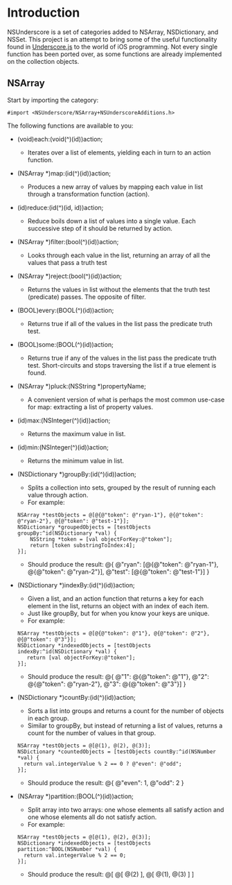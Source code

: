 # Introduction
NSUnderscore is a set of categories added to NSArray, NSDictionary, and NSSet. This project is an attempt to bring some of the useful functionality found in [Underscore.js](http://underscorejs.org/) to the world of iOS programming. Not every single function has been ported over, as some functions are already implemented on the collection objects.

## NSArray

Start by importing the category:

`#import <NSUnderscore/NSArray+NSUnderscoreAdditions.h>`

The following functions are available to you:

* (void)each:(void(^)(id))action;
  * Iterates over a list of elements, yielding each in turn to an action function.

* (NSArray *)map:(id(^)(id))action;
  * Produces a new array of values by mapping each value in list through a transformation function (action).

* (id)reduce:(id(^)(id, id))action;
  * Reduce boils down a list of values into a single value. Each successive step of it should be returned by action.

* (NSArray *)filter:(bool(^)(id))action;
  * Looks through each value in the list, returning an array of all the values that pass a truth test

* (NSArray *)reject:(bool(^)(id))action;
  * Returns the values in list without the elements that the truth test (predicate) passes. The opposite of filter.

* (BOOL)every:(BOOL(^)(id))action;
  * Returns true if all of the values in the list pass the predicate truth test.

* (BOOL)some:(BOOL(^)(id))action;
  * Returns true if any of the values in the list pass the predicate truth test. Short-circuits and stops traversing the list if a true element is found.

* (NSArray *)pluck:(NSString *)propertyName;
  * A convenient version of what is perhaps the most common use-case for map: extracting a list of property values.

* (id)max:(NSInteger(^)(id))action;
  * Returns the maximum value in list.

* (id)min:(NSInteger(^)(id))action;
  * Returns the minimum value in list.

* (NSDictionary *)groupBy:(id(^)(id))action;
  * Splits a collection into sets, grouped by the result of running each value through action.
  * For example:
  ```
  NSArray *testObjects = @[@{@"token": @"ryan-1"}, @{@"token": @"ryan-2"}, @{@"token": @"test-1"}];
  NSDictionary *groupedObjects = [testObjects groupBy:^id(NSDictionary *val) {
      NSString *token = [val objectForKey:@"token"];
      return [token substringToIndex:4];
  }];
  ```
  * Should produce the result: @{ @"ryan": [@{@"token": @"ryan-1"}, @{@"token": @"ryan-2"}], @"test": [@{@"token": @"test-1"}] }

* (NSDictionary *)indexBy:(id(^)(id))action;
  * Given a list, and an action function that returns a key for each element in the list, returns an object with an index of each item.
  * Just like groupBy, but for when you know your keys are unique.
  * For example:
  ```
  NSArray *testObjects = @[@{@"token": @"1"}, @{@"token": @"2"}, @{@"token": @"3"}];
  NSDictionary *indexedObjects = [testObjects indexBy:^id(NSDictionary *val) {
     return [val objectForKey:@"token"];
  }];
  ```
  * Should produce the result: @{ @"1": @{@"token": @"1"}, @"2": @{@"token": @"ryan-2"}, @"3": @{@"token": @"3"}] }

* (NSDictionary *)countBy:(id(^)(id))action;
  * Sorts a list into groups and returns a count for the number of objects in each group. 
  * Similar to groupBy, but instead of returning a list of values, returns a count for the number of values in that group.
  ```
  NSArray *testObjects = @[@(1), @(2), @(3)];
  NSDictionary *countedObjects = [testObjects countBy:^id(NSNumber *val) {
    return val.integerValue % 2 == 0 ? @"even": @"odd";
  }];
  ```
  * Should produce the result: @{ @"even": 1, @"odd": 2 }

* (NSArray *)partition:(BOOL(^)(id))action;
  * Split array into two arrays: one whose elements all satisfy action and one whose elements all do not satisfy action.
  * For example:
  ```
  NSArray *testObjects = @[@(1), @(2), @(3)];
  NSDictionary *indexedObjects = [testObjects partition:^BOOL(NSNumber *val) {
    return val.integerValue % 2 == 0;
  }];
  ```
  * Should produce the result: @[ @[ @(2) ], @[ @(1), @(3) ] ]
